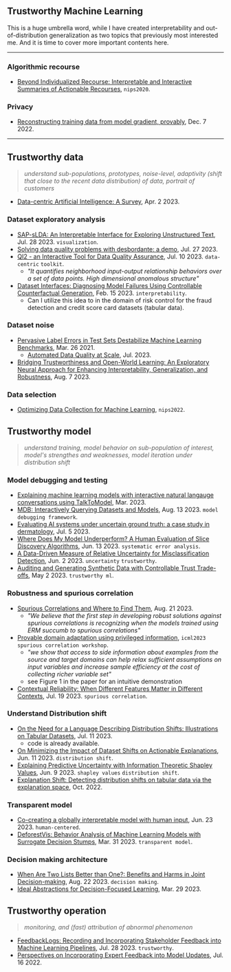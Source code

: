 
## Trustworthy Machine Learning

This is a huge umbrella word, while I have created interpretability and out-of-distribution generalization as two topics that previously most interested me.
And it is time to cover more important contents here.

---

### Algorithmic recourse

- [Beyond Individualized Recourse: Interpretable and Interactive Summaries of Actionable Recourses](https://papers.nips.cc/paper/2020/file/8ee7730e97c67473a424ccfeff49ab20-Paper.pdf), `nips2020`.

### Privacy

- [Reconstructing training data from model gradient, provably](https://arxiv.org/abs/2212.03714), Dec. 7 2022.

---

## Trustworthy data

> _understand sub-populations, prototypes, noise-level, adaptivity (shift that close to the recent data distribution) of data, portrait of customers_

- [Data-centric Artificial Intelligence: A Survey](https://arxiv.org/pdf/2303.10158.pdf), Apr. 2 2023.

### Dataset exploratory analysis

- [SAP-sLDA: An Interpretable Interface for Exploring Unstructured Text](https://arxiv.org/pdf/2308.01420.pdf), Jul. 28 2023. `visualization`.
- [Solving data quality problems with desbordante: a demo](https://arxiv.org/pdf/2307.14935.pdf), Jul. 27 2023.
- [QI2 - an Interactive Tool for Data Quality Assurance](https://arxiv.org/pdf/2307.03419.pdf), Jul. 10 2023. `data-centric` `toolkit`.
  - _"It quantifies neighborhood input-output relationship behaviors over a set of data points. High dimensional anomalous structure"_
- [Dataset Interfaces: Diagnosing Model Failures Using Controllable Counterfactual Generation](https://arxiv.org/pdf/2302.07865.pdf), Feb. 15 2023. `interpretability`.
  - Can I utilize this idea to in the domain of risk control for the fraud detection and credit score card datasets (tabular data).

### Dataset noise

- [Pervasive Label Errors in Test Sets Destabilize Machine Learning Benchmarks](https://arxiv.org/abs/2103.14749), Mar. 26 2021.
  - [Automated Data Quality at Scale](https://cleanlab.ai/blog/automated-data-quality-at-scale/), Jul. 2023.
- [Bridging Trustworthiness and Open-World Learning: An Exploratory Neural Approach for Enhancing Interpretability, Generalization, and Robustness](https://arxiv.org/pdf/2308.03666.pdf), Aug. 7 2023.

### Data selection

- [Optimizing Data Collection for Machine Learning](https://proceedings.neurips.cc/paper_files/paper/2022/file/c1449acc2e64050d79c2830964f8515f-Paper-Conference.pdf), `nips2022`.

## Trustworthy model

> _understand training, model behavior on sub-population of interest, model's strengthes and weaknesses, model iteration under distribution shift_

### Model debugging and testing

- [Explaining machine learning models with interactive natural langauge conversations using TalkToModel](https://arxiv.org/pdf/2207.04154.pdf), Mar. 2023.
- [MDB: Interactively Querying Datasets and Models](https://arxiv.org/pdf/2308.06686.pdf), Aug. 13 2023. `model debugging framework`.
- [Evaluating AI systems under uncertain ground truth: a case study in dermatology](https://arxiv.org/pdf/2307.02191.pdf), Jul. 5 2023.
- [Where Does My Model Underperform? A Human Evaluation of Slice Discovery Algorithms](https://arxiv.org/pdf/2306.08167.pdf), Jun. 13 2023. `systematic error analysis`.
- [A Data-Driven Measure of Relative Uncertainty for Misclassification Detection](https://arxiv.org/pdf/2306.01710.pdf), Jun. 2 2023. `uncertainty` `trustworthy`.
- [Auditing and Generating Synthetic Data with Controllable Trust Trade-offs](https://arxiv.org/pdf/2304.10819.pdf), May 2 2023. `trustworthy ml`.

### Robustness and spurious correlation

- [Spurious Correlations and Where to Find Them](https://arxiv.org/pdf/2308.11043.pdf), Aug. 21 2023.
  - _"We believe that the first step in developing robust solutions against spurious correlations is recognizing when the models trained using ERM succumb to spurious correlations"_
- [Provable domain adaptation using privileged information](https://openreview.net/pdf/eba28736e52d1f5686a07c9462dc52e4017ea2ad.pdf), `icml2023` `spurious correlation workshop`.
  - _"we show that access to side information about examples from the source and target domains can help relax sufficient assumptions on input variables and increase sample efficiency at the cost of collecting richer variable set"_
  - see Figure 1 in the paper for an intuitive demonstration
- [Contextual Reliability: When Different Features Matter in Different Contexts](https://arxiv.org/pdf/2307.10026.pdf), Jul. 19 2023. `spurious correlation`.

### Understand Distribution shift

- [On the Need for a Language Describing Distribution Shifts: Illustrations on Tabular Datasets](https://arxiv.org/pdf/2307.05284.pdf), Jul. 11 2023.
  - code is already available.
- [On Minimizing the Impact of Dataset Shifts on Actionable Explanations](https://arxiv.org/pdf/2306.06716.pdf), Jun. 11 2023. `distribution shift`.
- [Explaining Predictive Uncertainty with Information Theoretic Shapley Values](https://arxiv.org/pdf/2306.05724.pdf), Jun. 9 2023. `shapley values` `distribution shift`.
- [Explanation Shift: Detecting distribution shifts on tabular data via the explanation space](https://arxiv.org/pdf/2210.12369.pdf), Oct. 2022.

### Transparent model

- [Co-creating a globally interpretable model with human input](https://arxiv.org/pdf/2306.13381.pdf), Jun. 23 2023. `human-centered`.
- [DeforestVis: Behavior Analysis of Machine Learning Models with Surrogate Decision Stumps](https://arxiv.org/pdf/2304.00133.pdf), Mar. 31 2023. `transparent model`.

### Decision making architecture

- [When Are Two Lists Better than One?: Benefits and Harms in Joint Decision-making](https://arxiv.org/pdf/2308.11721.pdf), Aug. 22 2023. `decision making`.
- [Ideal Abstractions for Decision-Focused Learning](https://arxiv.org/pdf/2303.17062.pdf), Mar. 29 2023.

## Trustworthy operation

> _monitoring, and (fast) attribution of abnormal phenomenon_

- [FeedbackLogs: Recording and Incorporating Stakeholder Feedback into Machine Learning Pipelines](https://arxiv.org/pdf/2307.15475.pdf), Jul. 28 2023. `trustworthy`.
- [Perspectives on Incorporating Expert Feedback into Model Updates](https://arxiv.org/pdf/2205.06905.pdf), Jul. 16 2022.




